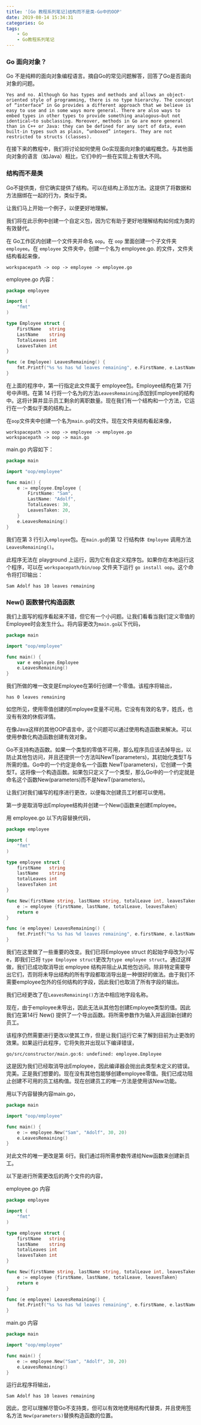 ```yaml
---
title: '[Go 教程系列笔记]结构而不是类-Go中的OOP'
date: 2019-08-14 15:34:31
categories: Go
tags: 
    - Go
    - Go教程系列笔记
---
```


### Go 面向对象？

Go 不是纯粹的面向对象编程语言。摘自Go的常见问题解答，回答了Go是否面向对象的问题。

```
Yes and no. Although Go has types and methods and allows an object-oriented style of programming, there is no type hierarchy. The concept of “interface” in Go provides a different approach that we believe is easy to use and in some ways more general. There are also ways to embed types in other types to provide something analogous—but not identical—to subclassing. Moreover, methods in Go are more general than in C++ or Java: they can be defined for any sort of data, even built-in types such as plain, “unboxed” integers. They are not restricted to structs (classes).  
```

在接下来的教程中，我们将讨论如何使用 Go实现面向对象的编程概念。与其他面向对象的语言（如Java）相比，它们中的一些在实现上有很大不同。

<!-- more -->

### 结构而不是类

Go不提供类，但它确实提供了结构。可以在结构上添加方法。这提供了将数据和方法捆绑在一起的行为，类似于类。

让我们马上开始一个例子，以便更好地理解。

我们将在此示例中创建一个自定义包，因为它有助于更​​好地理解结构如何成为类的有效替代。

在 Go工作区内创建一个文件夹并命名 `oop`。在 `oop` 里面创建一个子文件夹 `employee`。在 `employee` 文件夹中，创建一个名为 employee.go. 的文件，文件夹结构看起来像，

```
workspacepath -> oop -> employee -> employee.go
```

employee.go 内容：

```go
package employee

import (  
    "fmt"
)

type Employee struct {  
    FirstName   string
    LastName    string
    TotalLeaves int
    LeavesTaken int
}

func (e Employee) LeavesRemaining() {  
    fmt.Printf("%s %s has %d leaves remaining", e.FirstName, e.LastName, (e.TotalLeaves - e.LeavesTaken))
}
```

在上面的程序中，第一行指定此文件属于 employee包。Employee结构在第 7行号中声明。在第 14 行将一个名为的方法`LeavesRemaining`添加到Employee的结构中。这将计算并显示员工剩余的离职数量。现在我们有一个结构和一个方法，它运行在一个类似于类的结构上。

在`oop`文件夹中创建一个名为`main.go`的文件。现在文件夹结构看起来像，

```
workspacepath -> oop -> employee -> employee.go  
workspacepath -> oop -> main.go  
```

main.go 内容如下：

```go
package main

import "oop/employee"

func main() {  
    e := employee.Employee {
        FirstName: "Sam",
        LastName: "Adolf",
        TotalLeaves: 30,
        LeavesTaken: 20,
    }
    e.LeavesRemaining()
}
```

我们在第 3 行引入`employee`包。在`main.go`的第 12 行结构体` Employee` 调用方法 `LeavesRemaining()`。

此程序无法在 playground 上运行，因为它有自定义程序包。如果你在本地运行这个程序，可以在 `workspacepath/bin/oop` 文件夹下运行 `go install oop`。这个命令将打印输出：

```
Sam Adolf has 10 leaves remaining 
```

### New() 函数替代构造函数

我们上面写的程序看起来不错，但它有一个小问题。让我们看看当我们定义零值的Employee时会发生什么。将内容更改为`main.go`以下代码，

```go
package main

import "oop/employee"

func main() {  
    var e employee.Employee
    e.LeavesRemaining()
}
```

我们所做的唯一改变是Employee在第6行创建一个零值。该程序将输出，

```
has 0 leaves remaining
```

如您所见，使用零值创建的Employee变量不可用。它没有有效的名字，姓氏，也没有有效的休假详情。

在像Java这样的其他OOP语言中，这个问题可以通过使用构造函数来解决。可以使用参数化构造函数创建有效对象。

Go不支持构造函数。如果一个类型的零值不可用，那么程序员应该去掉导出，以防止其他包访问，并且还提供一个方法叫NewT(parameters)，其初始化类型T与所需的值。Go中的一个约定是命名一个函数 NewT(parameters)，它创建一个类型T。这将像一个构造函数。如果包只定义了一个类型，那么Go中的一个约定就是命名这个函数New(parameters)而不是NewT(parameters)。

让我们对我们编写的程序进行更改，以便每次创建员工时都可以使用。

第一步是取消导出Employee结构并创建一个New()函数来创建Employee。

用 employee.go 以下内容替换代码，

```go
package employee

import (  
    "fmt"
)

type employee struct {  
    firstName   string
    lastName    string
    totalLeaves int
    leavesTaken int
}

func New(firstName string, lastName string, totalLeave int, leavesTaken int) employee {  
    e := employee {firstName, lastName, totalLeave, leavesTaken}
    return e
}

func (e employee) LeavesRemaining() {  
    fmt.Printf("%s %s has %d leaves remaining", e.firstName, e.lastName, (e.totalLeaves - e.leavesTaken))
}
```

我们在这里做了一些重要的改变。我们已将Employee struct 的起始字母改为小写 e，即我们已将 `type Employee struct`更改为`type employee struct`。通过这样做，我们已成功取消导出 employee 结构并阻止从其他包访问。除非特定需要导出它们，否则将未导出结构的所有字段都取消导出是一种很好的做法。由于我们不需要employee包外的任何结构的字段，因此我们也取消了所有字段的输出。

我们已经更改了在`LeavesRemaining()`方法中相应地字段名称。

现在，由于employee未导出，因此无法从其他包创建Employee类型的值。因此我们在第14行 New() 提供了一个导出函数。将所需参数作为输入并返回新创建的员工。

该程序仍然需要进行更改以使其工作，但是让我们运行它来了解到目前为止更改的效果。如果运行此程序，它将失败并出现以下编译错误，

```
go/src/constructor/main.go:6: undefined: employee.Employee  
```

这是因为我们已经取消导出Employee，因此编译器会抛出此类型未定义的错误。完美。正是我们想要的。现在没有其他包能够创建employee零值。我们已成功阻止创建不可用的员工结构值。现在创建员工的唯一方法是使用该New功能。

用以下内容替换内容main.go，

```go
package main  

import "oop/employee"

func main() {  
    e := employee.New("Sam", "Adolf", 30, 20)
    e.LeavesRemaining()
}
```

对此文件的唯一更改是第 6行。我们通过将所需参数传递给New函数来创建新员工。

以下是进行所需更改后的两个文件的内容，

employee.go 内容

```go
package employee

import (  
    "fmt"
)

type employee struct {  
    firstName   string
    lastName    string
    totalLeaves int
    leavesTaken int
}

func New(firstName string, lastName string, totalLeave int, leavesTaken int) employee {  
    e := employee {firstName, lastName, totalLeave, leavesTaken}
    return e
}

func (e employee) LeavesRemaining() {  
    fmt.Printf("%s %s has %d leaves remaining", e.firstName, e.lastName, (e.totalLeaves - e.leavesTaken))
}
```

main.go 内容

```go
package main  

import "oop/employee"

func main() {  
    e := employee.New("Sam", "Adolf", 30, 20)
    e.LeavesRemaining()
}
```

运行此程序将输出，

```
Sam Adolf has 10 leaves remaining  
```

因此，您可以理解尽管Go不支持类，但可以有效地使用结构代替类，并且使用签名方法 `New(parameters)`替换构造函数的位置。